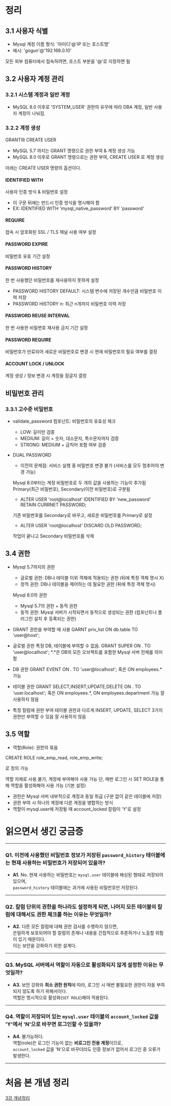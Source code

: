 # 정리

## 3.1 사용자 식별

- Mysql 계정 이름 형식: '아이디'@'IP 또는 호스트명'
- 예시: 'gogun'@'192.168.0.10'

모든 외부 컴퓨터에서 접속하려면, 호스트 부분을 '@'로 지정하면 됨


## 3.2 사용자 계정 관리

### 3.2.1 시스템 계정과 일반 계정

- MySQL 8.0 이후로 'SYSTEM_USER' 권한의 유무에 따라 DBA 계정, 일반 사용자 계정이 나눠짐.

### 3.2.2 계정 생성

GRANT와 CREATE USER

- MySQL 5.7 까지는 GRANT 명령으로 권한 부여 & 계정 생성 가능
- MySQL 8.0 이후로 GRANT 명령으로는 권한 부여, CREATE USER 로 계정 생성

아래는 CREATE USER 명령의 옵션이다.

#### IDENTIFIED WITH

사용자 인증 방식 & 비밀번호 설정
  - 이 구문 뒤에는 반드시 인증 방식을 명시해야 함
  - EX: IDENTIFIED WITH 'mysql_native_password' BY 'password'
 
#### REQUIRE

접속 시 암호화된 SSL / TLS 채널 사용 여부 설정

#### PASSWORD EXPIRE

비밀번호 유효 기간 설정

#### PASSWORD HISTORY

한 번 사용했던 비밀번호를 재사용하지 못하게 설정

- PASSWORD HISTORY DEFAULT: 시스템 변수에 저장된 개수만큼 비밀번호 이력 저장
- PASSWORD HISTORY n: 최근 n개까지 비밀번호 이력 저장

#### PASSWORD REUSE INTERVAL

한 번 사용한 비밀번호 재사용 금지 기간 설정

#### PASSWORD REQUIRE

비밀번호가 만료되어 새로운 비밀번호로 변경 시 현재 비밀번호의 필요 여부를 결정

#### ACCOUNT LOCK / UNLOCK

계정 생성 / 정보 변경 시 계정을 잠글지 결정


## 비밀번호 관리

### 3.3.1 고수준 비밀번호

- validate_password 컴포넌트: 비밀번호의 유효성 체크
  - LOW: 길이만 검증
  - MEDIUM: 길이 + 숫자, 대소문자, 특수문자까지 검증
  - STRONG: MEDIUM + 금칙어 포함 여부 검증
 
- DUAL PASSWORD

  - 이전의 문제점: 서비스 실행 중 비밀번호 변경 불가 (서비스를 모두 멈추어야 변경 가능)
      
  Mysql 8.0부터는 계정 비밀번호로 두 개의 값을 사용하는 기능이 추가됨
  Primary(최근 비밀번호), Secondary(이전 비밀번호)로 구분됨

  - ALTER USER 'root@localhost' IDENTIFIED BY 'new_password' RETAIN CURRNET PASSWORD;

  기존 비밀번호를 Secondary로 바꾸고, 새로운 비밀번호를 Primary로 설정

  - ALTER USER 'root@localhost' DISCARD OLD PASSWORD;
  
  작업이 끝나고 Secondary 비밀번호를 삭제


## 3.4 권한

- Mysql 5.7까지의 권한
  - 글로벌 권한: DB나 테이블 이외 객체에 적용되는 권한 (뒤에 특정 객체 명시 X)
  - 정적 권한: DB나 테이블을 제어하는 데 필요한 권한 (뒤에 특정 객체 명시)
  
  Mysql 8.0의 권한
  - Mysql 5.7의 권한 + 동적 권한
  - 동적 권한: Mysql 서버가 시작되면서 동적으로 생성되는 권한 (컴포넌트나 플러그인 설치 후 등록되는 권한)
 
- GRANT
  권한을 부여할 때 사용
  GARNT priv_list ON db.table TO 'user@host';

- 글로벌 권한
  특정 DB, 테이블에 부여할 수 없음.
  GRANT SUPER ON *.* TO 'user@localhost';
  *.*은 DB의 모든 오브젝트를 포함한 Mysql 서버 전체를 의미함

- DB 권한
  GRANT EVENT ON *.* TO 'user@localhost';
  혹은 ON employees.* 가능

- 테이블 권한
  GRANT SELECT,INSERT,UPDATE,DELETE ON *.* TO 'user.localhost';
  혹은 ON employees.*, ON employees.department 가능
  잘 사용하지 않음
  
- 특정 칼럼에 권한 부여
  테이블 권한과 다르게 INSERT, UPDATE, SELECT 3가지 권한만 부여할 수 있음
  잘 사용하지 않음

## 3.5 역할

- 역할(Role): 권한의 묶음

CREATE ROLE
  role_emp_read,
  role_emp_write;

로 정의 가능

역할 자체로 사용 불가, 계정에 부여해야 사용 가능
단, 매번 로그인 시 SET ROLE을 통해 역할을 활성화해야 사용 가능 (기본 설정)

- 권한은 Mysql 서버 내부적으로 계정과 동일 취급 (구분 없이 같은 테이블에 저장)
- 권한 부여 시 하나의 계정에 다른 계정을 병합하는 방식
- 역할이 mysql.user에 저장될 때 account_locked 칼럼이 'Y'로 설정


# 읽으면서 생긴 궁금증

---

### Q1. 이전에 사용했던 비밀번호 정보가 저장된 `password_history` 테이블에는 현재 사용하는 비밀번호가 저장되어 있을까?

- **A1.** No. 현재 사용하는 비밀번호는 `mysql.user` 테이블에 해싱된 형태로 저장되어 있으며,  
  `password_history` 테이블에는 과거에 사용된 비밀번호만 저장된다.

---

### Q2. 칼럼 단위의 권한을 하나라도 설정하게 되면, 나머지 모든 테이블의 칼럼에 대해서도 권한 체크를 하는 이유는 무엇일까?

- **A2.** 다른 모든 칼럼에 대해 권한 검사를 수행하지 않으면,  
  은밀하게 보호되어야 할 칼럼의 존재나 내용을 간접적으로 추론하거나 노출할 위험이 있기 때문이다.  
  이는 보안을 강화하기 위한 설계다.

---

### Q3. MySQL 서버에서 역할이 자동으로 활성화되지 않게 설정한 이유는 무엇일까?

- **A3.** 보안 강화와 **최소 권한 원칙**에 따라, 로그인 시 매번 불필요한 권한이 자동 부여되지 않도록 하기 위해서이다.  
  역할은 명시적으로 활성화(`SET ROLE`)해야 적용된다.

---

### Q4. 역할이 저장되어 있는 `mysql.user` 테이블의 `account_locked` 값을 'Y'에서 'N'으로 바꾸면 로그인할 수 있을까?

- **A4.** 불가능하다.  
  역할(role)은 로그인 기능이 없는 **비로그인 전용 계정**이므로,  
  `account_locked` 값을 'N'으로 바꾸더라도 인증 정보가 없어서 로그인 중 오류가 발생한다.

---
# 처음 본 개념 정리
[3강 개념정리](https://mju-my.sharepoint.com/:w:/g/personal/rhrjs0131_mju_ac_kr/ERzTVVqnxiJFoyYm5HpOoscBt62VWjhl5KXe8Qb6leofAg?e=5NAfIO)  
